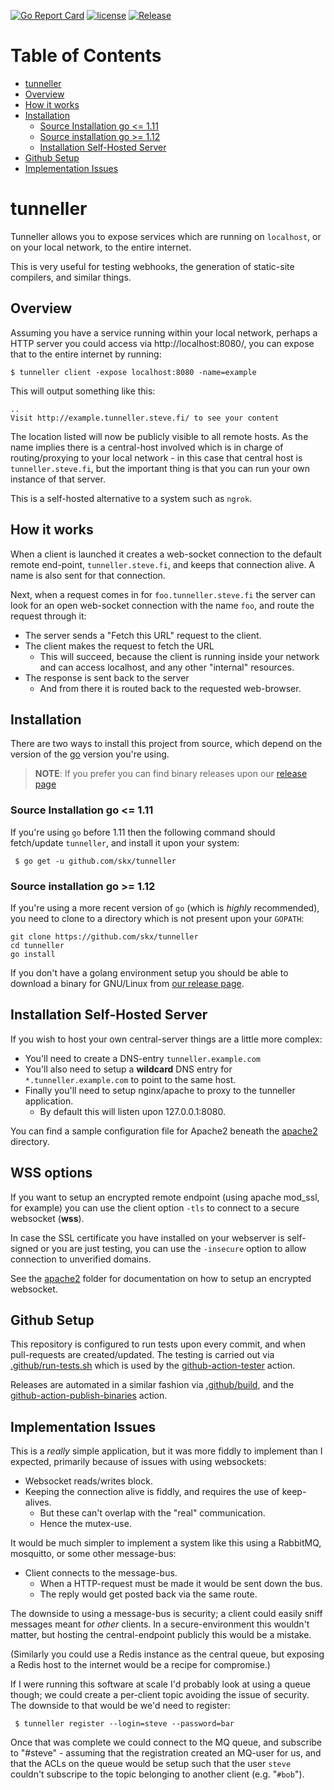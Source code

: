 [![Go Report Card](https://goreportcard.com/badge/github.com/skx/tunneller)](https://goreportcard.com/report/github.com/skx/tunneller)
[![license](https://img.shields.io/github/license/skx/tunneller.svg)](https://github.com/skx/tunneller/blob/master/LICENSE)
[![Release](https://img.shields.io/github/release/skx/tunneller.svg)](https://github.com/skx/tunneller/releases/latest)

Table of Contents
=================

* [tunneller](#tunneller)
* [Overview](#overview)
* [How it works](#how-it-works)
* [Installation](#installation)
  * [Source Installation go &lt;=  1.11](#source-installation-go---111)
  * [Source installation go  &gt;= 1.12](#source-installation-go---112)
  * [Installation Self-Hosted Server](#installation-self-hosted-server)
* [Github Setup](#github-setup)
* [Implementation Issues](#implementation-issues)


# tunneller

Tunneller allows you to expose services which are running on `localhost`, or on your local network, to the entire internet.

This is very useful for testing webhooks, the generation of static-site compilers, and similar things.



## Overview

Assuming you have a service running within your local network, perhaps a HTTP server you could access via http://localhost:8080/, you can expose that to the entire internet by running:

    $ tunneller client -expose localhost:8080 -name=example

This will output something like this:

    ..
    Visit http://example.tunneller.steve.fi/ to see your content


The location listed will now be publicly visible to all remote hosts.  As the name implies there is a central-host involved which is in charge of routing/proxying to your local network - in this case that central host is `tunneller.steve.fi`, but the important thing is that you can run your own instance of that server.

This is a self-hosted alternative to a system such as `ngrok`.


## How it works

When a client is launched it creates a web-socket connection to the default remote end-point, `tunneller.steve.fi`, and keeps that connection alive.  A name is also sent for that connection.

Next, when a request comes in for `foo.tunneller.steve.fi` the server can look for an open web-socket connection with the name `foo`, and route the request through it:

* The server sends a "Fetch this URL" request to the client.
* The client makes the request to fetch the URL
  * This will succeed, because the client is running inside your network and can access localhost, and any other "internal" resources.
* The response is sent back to the server
  * And from there it is routed back to the requested web-browser.


## Installation

There are two ways to install this project from source, which depend on the version of the [go](https://golang.org/) version you're using.

> **NOTE**: If you prefer you can find binary releases upon our [release page](https://github.com/skx/tunneller/releases/)


### Source Installation go <=  1.11

If you're using `go` before 1.11 then the following command should fetch/update `tunneller`, and install it upon your system:

     $ go get -u github.com/skx/tunneller

### Source installation go  >= 1.12

If you're using a more recent version of `go` (which is _highly_ recommended), you need to clone to a directory which is not present upon your `GOPATH`:

    git clone https://github.com/skx/tunneller
    cd tunneller
    go install


If you don't have a golang environment setup you should be able to download a binary for GNU/Linux from [our release page](https://github.com/skx/tunneller/releases).




## Installation Self-Hosted Server

If you wish to host your own central-server things are a little more complex:

* You'll need to create a DNS-entry `tunneller.example.com`
* You'll also need to setup a __wildcard__ DNS entry for `*.tunneller.example.com` to point to the same host.
* Finally you'll need to setup nginx/apache to proxy to the tunneller application.
  * By default this will listen upon 127.0.0.1:8080.

You can find a sample configuration file for Apache2 beneath the [apache2](apache2) directory.

## WSS options

If you want to setup an encrypted remote endpoint (using apache mod_ssl, for example) you can use the client option `-tls` to connect to a secure websocket (**wss**).

In case the SSL certificate you have installed on your webserver is self-signed or you are just testing, you can use the `-insecure` option to allow connection to unverified domains.

See the [apache2](apache2) folder for documentation on how to setup an encrypted websocket.

## Github Setup

This repository is configured to run tests upon every commit, and when
pull-requests are created/updated.  The testing is carried out via
[.github/run-tests.sh](.github/run-tests.sh) which is used by the
[github-action-tester](https://github.com/skx/github-action-tester) action.

Releases are automated in a similar fashion via [.github/build](.github/build),
and the [github-action-publish-binaries](https://github.com/skx/github-action-publish-binaries) action.


## Implementation Issues

This is a _really_ simple application, but it was more fiddly to implement than I expected, primarily because of issues with using websockets:

* Websocket reads/writes block.
* Keeping the connection alive is fiddly, and requires the use of keep-alives.
  * But these can't overlap with the "real" communication.
  * Hence the mutex-use.

It would be much simpler to implement a system like this using a RabbitMQ, mosquitto, or some other message-bus:

* Client connects to the message-bus.
  * When a HTTP-request must be made it would be sent down the bus.
  * The reply would get posted back via the same route.

The downside to using a message-bus is security; a client could easily sniff messages meant for _other_ clients.  In a secure-environment this wouldn't matter, but hosting the central-endpoint publicly this would be a mistake.

(Similarly you could use a Redis instance as the central queue, but exposing a Redis host to the internet would be a recipe for compromise.)

If I were running this software at scale I'd probably look at using a queue though; we could create a per-client topic avoiding the issue of security.  The downside to that would be we'd need to register:

     $ tunneller register --login=steve --password=bar

Once that was complete we could connect to the MQ queue, and subscribe to "#steve" - assuming that the registration created an MQ-user for us, and that the ACLs on the queue would be setup such that the user `steve` couldn't subscripe to the topic belonging to another client (e.g. "`#bob`").
